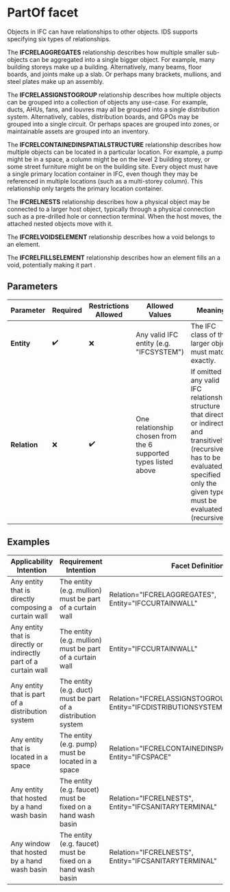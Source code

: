 # PartOf facet

Objects in IFC can have relationships to other objects. IDS supports specifying six types of relationships.

The **IFCRELAGGREGATES** relationship describes how multiple smaller sub-objects can be aggregated into a single bigger object. For example, many building storeys make up a building. Alternatively, many beams, floor boards, and joints make up a slab. Or perhaps many brackets, mullions, and steel plates make up an assembly.

The **IFCRELASSIGNSTOGROUP** relationship describes how multiple objects can be grouped into a collection of objects any use-case. For example, ducts, AHUs, fans, and louvres may all be grouped into a single distribution system.  Alternatively, cables, distribution boards, and GPOs may be grouped into a single circuit. Or perhaps spaces are grouped into zones, or maintainable assets are grouped into an inventory.

The **IFCRELCONTAINEDINSPATIALSTRUCTURE** relationship describes how multiple objects can be located in a particular location. For example, a pump might be in a space, a column might be on the level 2 building storey, or some street furniture might be on the building site. Every object must have a single primary location container in IFC, even though they may be referenced in multiple locations (such as a multi-storey column). This relationship only targets the primary location container.

The **IFCRELNESTS** relationship describes how a physical object may be connected to a larger host object, typically through a physical connection such as a pre-drilled hole or connection terminal. When the host moves, the attached nested objects move with it.

The **IFCRELVOIDSELEMENT** relationship describes how a void belongs to an element.

The **IFCRELFILLSELEMENT** relationship describes how an element fills an a void, potentially making it part .

## Parameters

| Parameter    | Required | Restrictions Allowed | Allowed Values                                                  | Meaning                                                                    |
| ------------ | -------- | -------------------- | --------------------------------------------------------------- | -------------------------------------------------------------------------- |
| **Entity**   | ✔️     | ❌                   | Any valid IFC entity (e.g. "IFCSYSTEM")                         | The IFC class of the larger object must match exactly.                     |
| **Relation** | ❌       | ✔️                 | One relationship chosen from the 6 supported types listed above | If omitted any valid IFC relationship structure that directly or indirectly, and transitively (recursively) has to be evaluated, if specified only the given type must be evaluated (recursively) |

## Examples

Applicability Intention | Requirement Intention | Facet Definition
--- | --- | ---
Any entity that is directly composing a curtain wall | The entity (e.g. mullion) must be part of a curtain wall | Relation="IFCRELAGGREGATES", Entity="IFCCURTAINWALL"
Any entity that is directly or indirectly part of a curtain wall | The entity (e.g. mullion) must be part of a curtain wall | Entity="IFCCURTAINWALL"
Any entity that is part of a distribution system | The entity (e.g. duct) must be part of a distribution system | Relation="IFCRELASSIGNSTOGROUP", Entity="IFCDISTRIBUTIONSYSTEM"
Any entity that is located in a space | The entity (e.g. pump) must be located in a space | Relation="IFCRELCONTAINEDINSPATIALSTRUCTURE", Entity="IFCSPACE"
Any entity that hosted by a hand wash basin | The entity (e.g. faucet) must be fixed on a hand wash basin | Relation="IFCRELNESTS", Entity="IFCSANITARYTERMINAL"
Any window that hosted by a hand wash basin | The entity (e.g. faucet) must be fixed on a hand wash basin | Relation="IFCRELNESTS", Entity="IFCSANITARYTERMINAL"
